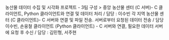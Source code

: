 농산물 데이터 수집 및 시각화 프로젝트 - 3팀
구성 >
중앙 농산물 센터 (C 서버)- C 클라이언트, Python 클라이언트와 연결 및 데이터 처리 / 담당 : 이수빈
각 지역 농산물 센터 (C 클라이언트)- C 서버와 연결 및 파일 전송. 서버로부터 요청된 데이터 전송 / 담당 이수빈, 손웅철
클라이언트 (Python 클라이언트) - C 서버와 연결, 필요한 데이터 서버에 요청 후 수신 / 담당 : 김민형, 서주현
